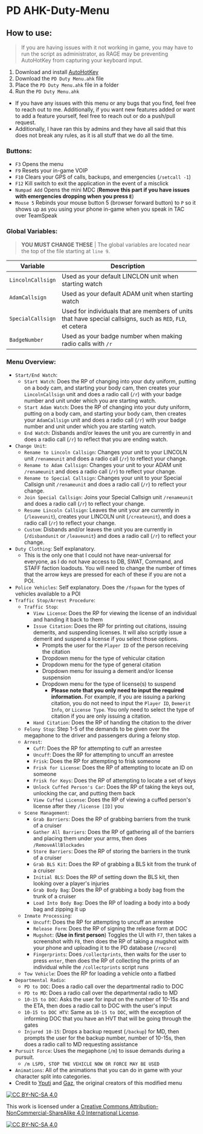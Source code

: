 # PD AHK-Duty-Menu

## How to use:

> If you are having issues with it not working in game, you may have to run the script as administrator, as RAGE may be preventing AutoHotKey from capturing your keyboard input.

1. Download and install [AutoHotKey](https://www.autohotkey.com/download/)
2. Download the `PD Duty Menu.ahk` file
3. Place the `PD Duty Menu.ahk` file in a folder
4. Run the `PD Duty Menu.ahk`

- If you have any issues with this menu or any bugs that you find, feel free to reach out to me.  Additionally, if you want new features added or want to add a feature yourself, feel free to reach out or do a push/pull request.
- Additionally, I have ran this by admins and they have all said that this does not break any rules, as it is all stuff that we do all the time.

### Buttons:
- `F3` Opens the menu
- `F9` Resets your in-game VOIP
- `F10` Clears your GPS of calls, backups, and emergencies (`/setcall -1`)
- `F12` Kill switch to exit the application in the event of a misclick
- `Numpad Add` Opens the mini MDC (**Remove this part if you have issues with emergencies dropping when you press `E`**)
- `Mouse 5` Rebinds your mouse button 5 (browser forward button) to `P` so it shows up as you using your phone in-game when you speak in TAC over TeamSpeak
### Global Variables:
> **YOU MUST CHANGE THESE** | The global variables are located near the top of the file starting at `line 9`.

| Variable | Description |
| ----------- | ----------- |
| `LincolnCallsign` | Used as your default LINCLON unit when starting watch |
| `AdamCallsign` | Used as your default ADAM unit when starting watch |
| `SpecialCallsign` | Used for individuals that are members of units that have special callsigns, such as `RED`, `FLD`, et cetera |
| `BadgeNumber` | Used as your badge number when making radio calls with `/r` |

### Menu Overview:
- `Start/End Watch`:
  - `Start Watch`: Does the RP of changing into your duty uniform, putting on a body cam, and starting your body cam, then creates your `LincolnCallsign` unit and does a radio call (`/r`) with your badge number and unit under which you are starting watch.
  - `Start Adam Watch`: Does the RP of changing into your duty uniform, putting on a body cam, and starting your body cam, then creates your `AdamCallsign` unit and does a radio call (`/r`) with your badge number and unit under which you are starting watch.
  - `End Watch`: Disbands and/or leaves the unit you are currently in and does a radio call (`/r`) to reflect that you are ending watch.
- `Change Unit`:
  - `Rename to Lincoln Callsign`: Changes your unit to your LINCOLN unit `/renameunit` and does a radio call (`/r`) to reflect your change.
  - `Rename to Adam Callsign`: Changes your unit to your ADAM unit `/renameunit` and does a radio call (`/r`) to reflect your change.
  - `Rename to Special Callsign`: Changes your unit to your Special Callsign unit `/renameunit` and does a radio call (`/r`) to reflect your change.
  - `Join Special Callsign`: Joins your Special Callsign unit `/renameunit` and does a radio call (`/r`) to reflect your change.
  - `Resume Lincoln Callsign`: Leaves the unit your are currently in (`/leaveunit`), creates your LINCOLN unit (`/createunit`), and does a radio call (`/r`) to reflect your change.
  - `Custom`: Disbands and/or leaves the unit you are currently in (`/disbandunit` or `/leaveunit`) and does a radio call (`/r`) to reflect your change.
- `Duty Clothing`: Self explanatory.
  - This is the only one that I could not have near-universal for everyone, as I do not have access to DB, SWAT, Command, and STAFF faction loadouts.  You will need to change the number of times that the arrow keys are pressed for each of these if you are not a POI.
- `Police Vehicles`: Self explanatory.  Does the `/fspawn` for the types of vehicles available to a POI
- `Traffic Stop/Arrest Procedure`:
  - `Traffic Stop`:
    - `View License`: Does the RP for viewing the license of an individual and handing it back to them
    - `Issue Citation`: Does the RP for printing out citations, issuing demerits, and suspending licenses.  It will also scriptly issue a demerit and suspend a license if you select those options.
      - Prompts the user for the `Player ID` of the person receiving the citation
      - Dropdown menu for the type of vehicular citation
      - Dropdown menu for the type of general citation
      - Dropdown menu for issuing a demerit and/or license suspension
      - Dropdown menu for the type of license(s) to suspend
        - **Please note that you only need to input the required information.**  For example, if you are issuing a parking citation, you do not need to input the `Player ID`, `Demerit Info`, or `License Type`.  You only need to select the type of citation if you are only issuing a citation.
    - `Hand Citation`: Does the RP of handing the citation to the driver
  - `Felony Stop`: Step 1-5 of the demands to be given over the megaphone to the driver and passengers during a felony stop.
  - `Arrest`:
    - `Cuff`: Does the RP for attempting to cuff an arrestee
    - `Uncuff`: Does the RP for attempting to uncuff an arrestee
    - `Frisk`: Does the RP for attempting to frisk someone
    - `Frisk for License`: Does the RP of attempting to locate an ID on someone
    - `Frisk for Keys`: Does the RP of attempting to locate a set of keys
    - `Unlock Cuffed Person's Car`: Does the RP of taking the keys out, unlocking the car, and putting them back
    - `View Cuffed License`: Does the RP of viewing a cuffed person's license after they `/license [ID]` you
  - `Scene Management`:
    - `Grab Barriers`: Does the RP of grabbing barriers from the trunk of a cruiser
    - `Gather All Barriers`: Does the RP of gathering all of the barriers and placing them under your arms, then does `/RemoveAllBlockades`
    - `Store Barriers`: Does the RP of storing the barriers in the trunk of a cruiser
    - `Grab BLS Kit`: Does the RP of grabbing a BLS kit from the trunk of a cruiser
    - `Initial BLS`: Does the RP of setting down the BLS kit, then looking over a player's injuries
    - `Grab Body Bag`: Does the RP of grabbing a body bag from the trunk of a cruiser
    - `Load Into Body Bag`: Does the RP of loading a body into a body bag and zipping it up
  - `Inmate Processing`:
    - `Uncuff`: Does the RP for attempting to uncuff an arrestee
    - `Release Form`: Does the RP of signing the release form at DOC
    - `Mugshot`: (**Use in first person**) Toggles the UI with `F7`, then takes a screenshot with `F8`, then does the RP of taking a mugshot with your phone and uploading it to the PD database (`/record`)
    - `Fingerprints`: Does `/collectprints`, then waits for the user to press `enter`, then does the RP of collecting the prints of an individual while the `/collectprints` script runs
  - `Tow Vehicle`: Does the RP for loading a vehicle onto a flatbed
- `Departmental Radio`:
  - `PD to DOC`: Does a radio call over the departmental radio to DOC
  - `PD to MD`: Does a radio call over the departmental radio to MD
  - `10-15 to DOC`: Asks the user for input on the number of 10-15s and the ETA, then does a radio call to DOC with the user's input
  - `10-15 to DOC HTV`: Same as `10-15 to DOC`, with the exception of informing DOC that you have an HVT that will be going through the gates
  - `Injured 10-15`: Drops a backup request (`/backup`) for MD, then prompts the user for the backup number, number of 10-15s, then does a radio call to MD requesting assistance
- `Pursuit Force`: Uses the megaphone (`/m`) to issue demands during a pursuit.
  - `/m LSPD, STOP THE VEHICLE NOW OR FORCE MAY BE USED`
- `Animations`: All of the animations that you can do in game with your character split into categories.
- Credit to [Yputi](https://forum.eclipse-rp.net/topic/74673-animation-selection-tool-how-to-get-your-own-ui-for-the-new-animations/) and [Gaz](https://gov.eclipse-rp.net/viewtopic.php?t=85313), the original creators of this modified menu

[![CC BY-NC-SA 4.0][cc-by-nc-sa-shield]][cc-by-nc-sa]

This work is licensed under a
[Creative Commons Attribution-NonCommercial-ShareAlike 4.0 International License][cc-by-nc-sa].

[![CC BY-NC-SA 4.0][cc-by-nc-sa-image]][cc-by-nc-sa]

[cc-by-nc-sa]: http://creativecommons.org/licenses/by-nc-sa/4.0/
[cc-by-nc-sa-image]: https://licensebuttons.net/l/by-nc-sa/4.0/88x31.png
[cc-by-nc-sa-shield]: https://img.shields.io/badge/License-CC%20BY--NC--SA%204.0-lightgrey.svg
